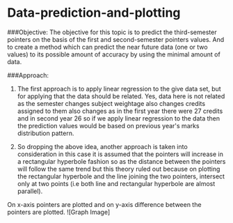 # Data-prediction-and-plotting
###Objective:
The objective for this topic is to predict the third-semester pointers on the basis of the first and second-semester pointers values. And to create a method which can predict the near future data (one or two values) to its possible amount of accuracy by using the minimal amount of data.

###Approach:
1. The first approach is to apply linear regression to the give data set, but for applying that the data should be related. Yes, data here is not related as the semester changes subject weightage also changes credits assigned to them also changes as in the first year there were 27 credits and in second year 26 so if we apply linear regression to the data then the prediction values would be based on previous year's marks distribution pattern. 

2. So dropping the above idea, another approach is taken into consideration in this case it is assumed that the pointers will increase in a rectangular hyperbole fashion so as the distance between the pointers will follow the same trend but this theory ruled out because on plotting the rectangular hyperbole and the line joining the two pointers, intersect only at two points (i.e both line and rectangular hyperbole are almost parallel).

On x-axis pointers are plotted and on y-axis difference between the pointers are plotted.
![Graph Image]
